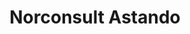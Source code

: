 ---
title: Norconsult Astando
employer: /employment/17-self-employed
location: Stockholm, Sweden
start_date: 2018-04-18
end_date: 2018-11-30
roles: Software Engineer
achievements:
 - Reduced deployment time from ~ 2 hours per customer to ~ 5 minutes
 - Reduced deployment releated errors by nearly 100 %
skills: 
 - C#
 - Asp.Net Web Api
 - WCF
 - Octopus Deploy
 - TeamCity
 - KnockoutJS
 - TypeScript
 - .Net Core
 - NHibernate
---